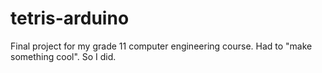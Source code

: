 # tetris-arduino
Final project for my grade 11 computer engineering course. Had to "make something cool". So I did.
